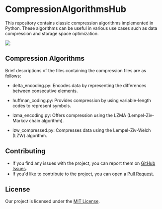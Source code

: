 # CompressionAlgorithmsHub
This repository contains classic compression algorithms implemented in Python. These algorithms can be useful in various use cases such as data compression and storage space optimization.

<img src="https://img.shields.io/badge/Licence-MIT-yellowgreen">


##  Compression Algorithms 

Brief descriptions of the files containing the compression files are as follows:

-  delta_encoding.py: Encodes data by representing the differences between consecutive elements.
  
-  huffman_coding.py: Provides compression by using variable-length codes to represent symbols.
  
-  lzma_encoding.py: Offers compression using the LZMA (Lempel-Ziv-Markov chain algorithm).
  
-  lzw_compressed.py: Compresses data using the Lempel-Ziv-Welch (LZW) algorithm.
  

## Contributing

- If you find any issues with the project, you can report them on [GitHub Issues](https://github.com/resuldas/CompressionAlgorithmsHub/issues).
- If you'd like to contribute to the project, you can open a [Pull Request](https://github.com/resuldas/CompressionAlgorithmsHub/pulls).

## License

Our project is licensed under the [MIT License](LICENSE).





